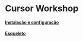 # Cursor Workshop

#### [Instalação e configuração](./1_Instalacao.md)

#### [Esqueleto](./2_Esqueleto.md)
